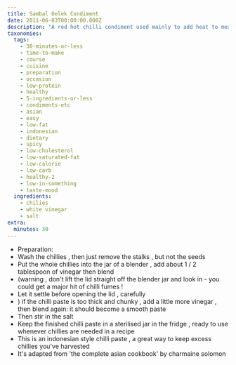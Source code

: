 ```yaml
---
title: Sambal Oelek Condiment
date: 2011-06-03T00:00:00.000Z
description: "A red hot chilli condiment used mainly to add heat to meals without adding any other flavour at all, wonderful to use with curries! or any other meal you want to add an extra kick to.\r\n\r\nonly a small amount is often required - so be careful!!!"
taxonomies:
  tags:
    - 30-minutes-or-less
    - time-to-make
    - course
    - cuisine
    - preparation
    - occasion
    - low-protein
    - healthy
    - 5-ingredients-or-less
    - condiments-etc
    - asian
    - easy
    - low-fat
    - indonesian
    - dietary
    - spicy
    - low-cholesterol
    - low-saturated-fat
    - low-calorie
    - low-carb
    - healthy-2
    - low-in-something
    - taste-mood
  ingredients:
    - chilies
    - white vinegar
    - salt
extra:
  minutes: 30
---
```

 - Preparation:
 - Wash the chillies , then just remove the stalks , but not the seeds
 - Put the whole chillies into the jar of a blender , add about 1 / 2 tablespoon of vinegar then blend
 - (warning , don't lift the lid straight off the blender jar and look in - you could get a major hit of chilli fumes !
 - Let it settle before opening the lid , carefully
 - ) if the chilli paste is too thick and chunky , add a little more vinegar , then blend again: it should become a smooth paste
 - Then stir in the salt
 - Keep the finished chilli paste in a sterilised jar in the fridge , ready to use whenever chillies are needed in a recipe
 - This is an indonesian style chilli paste , a great way to keep excess chillies you've harvested
 - It's adapted from 'the complete asian cookbook' by charmaine solomon
